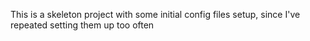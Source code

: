 This is a skeleton project with some initial config files setup, since I've repeated setting them up too often